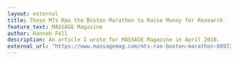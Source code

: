 ```yaml
---
layout: external
title: These MTs Ran the Boston Marathon to Raise Money for Research
feature_text: MASSAGE Magazine
author: Hannah Fell
description: An article I wrote for MASSAGE Magazine in April 2018.
external_url: "https://www.massagemag.com/mts-ran-boston-marathon-88972/"
---
```

